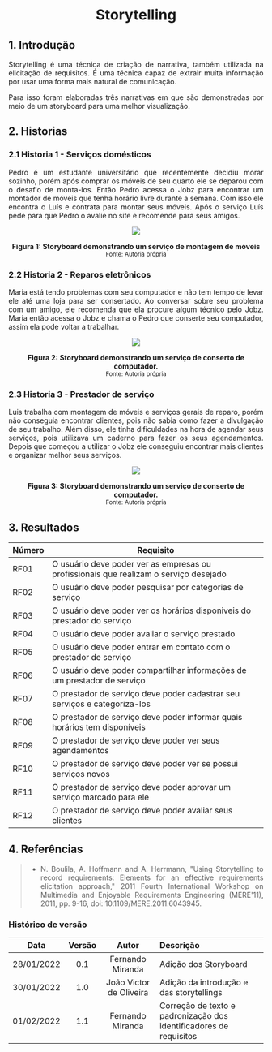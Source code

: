 # <center> Storytelling

<div align="justify">

## 1. Introdução

Storytelling é uma técnica de criação de narrativa, também utilizada na elicitação de requisitos. É uma técnica capaz de extrair muita informação por usar uma forma mais natural de comunicação.

Para isso foram elaboradas três narrativas em que são demonstradas por meio de um storyboard para uma melhor visualização.

## 2. Historias

### 2.1 Historia 1 - Serviços domésticos

Pedro é um estudante universitário que recentemente decidiu morar sozinho, porém após comprar os móveis de seu quarto ele se deparou com o desafio de monta-los. Então Pedro acessa o Jobz para encontrar um montador de móveis que tenha horário livre durante a semana. Com isso ele encontra o Luís e contrata para montar seus móveis. Após o serviço Luís pede para que Pedro o avalie no site e recomende para seus amigos.

<p align='center'>
    <img src='assets/images/storyBoards/storyboard1.png' width=auto height=auto>
    <figcaption align='center'>
        <b>Figura 1: Storyboard demonstrando um serviço de montagem de móveis </b>
        <br>
        <small>Fonte: Autoria própria</small>
    </figcaption>
</p>

### 2.2 Historia 2 - Reparos eletrônicos

Maria está tendo problemas com seu computador e não tem tempo de levar ele até uma loja para ser consertado. Ao conversar sobre seu problema com um amigo, ele recomenda que ela procure algum técnico pelo Jobz. Maria então acessa o Jobz e chama o Pedro que conserte seu computador, assim ela pode voltar a trabalhar.

<p align='center'>
    <img src='assets/images/storyBoards/storyboard2.png' width=auto height=auto>
    <figcaption align='center'>
        <b>Figura 2: Storyboard demonstrando um serviço de conserto de computador.</b>
        <br>
        <small>Fonte: Autoria própria</small>
    </figcaption>
</p>

### 2.3 Historia 3 - Prestador de serviço

Luis trabalha com montagem de móveis e serviços gerais de reparo, porém não conseguia encontrar clientes, pois não sabia como fazer a divulgação de seu trabalho. Além disso, ele tinha dificuldades na hora de agendar seus serviços, pois utilizava um caderno para fazer os seus agendamentos. Depois que começou a utilizar o Jobz ele conseguiu encontrar mais clientes e organizar melhor seus serviços.

<p align='center'>
    <img src='assets/images/storyBoards/storyboard3.png' width=auto height=auto>
    <figcaption align='center'>
        <b>Figura 3: Storyboard demonstrando um serviço de conserto de computador.</b>
        <br>
        <small>Fonte: Autoria própria</small>
    </figcaption>
</p>

## 3. Resultados

| Número | Requisito                                                                             |
| ------ | ------------------------------------------------------------------------------------- |
| RF01   | O usuário deve poder ver as empresas ou profissionais que realizam o serviço desejado |
| RF02   | O usuário deve poder pesquisar por categorias de serviço                              |
| RF03   | O usuário deve poder ver os horários disponiveis do prestador do serviço              |
| RF04   | O usuário deve poder avaliar o serviço prestado                                       |
| RF05   | O usuário deve poder entrar em contato com o prestador de serviço                     |
| RF06   | O usuário deve poder compartilhar informações de um prestador de serviço              |
| RF07   | O prestador de serviço deve poder cadastrar seu serviços e categoriza-los             |
| RF08   | O prestador de serviço deve poder informar quais horários tem disponíveis             |
| RF09   | O prestador de serviço deve poder ver seus agendamentos                               |
| RF10   | O prestador de serviço deve poder ver se possui serviços novos                        |
| RF11   | O prestador de serviço deve poder aprovar um serviço marcado para ele                 |
| RF12   | O prestador de serviço deve poder avaliar seus clientes                               |

## 4. Referências

> -   N. Boulila, A. Hoffmann and A. Herrmann, "Using Storytelling to record requirements: Elements for an effective requirements elicitation approach," 2011 Fourth International Workshop on Multimedia and Enjoyable Requirements Engineering (MERE'11), 2011, pp. 9-16, doi: 10.1109/MERE.2011.6043945.

</div>

### Histórico de versão

|    Data    | Versão |          Autor          | Descrição                                                          |
| :--------: | :----: | :---------------------: | :----------------------------------------------------------------- |
| 28/01/2022 |  0.1   |    Fernando Miranda     | Adição dos Storyboard                                              |
| 30/01/2022 |  1.0   | João Victor de Oliveira | Adição da introdução e das storytellings                           |
| 01/02/2022 |  1.1   |    Fernando Miranda     | Correção de texto e padronização dos identificadores de requisitos |
